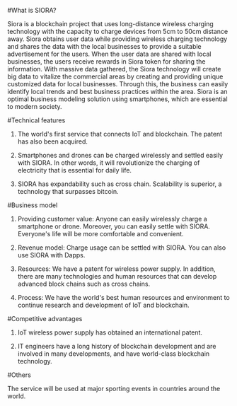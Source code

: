 #What is SIORA?

Siora is a blockchain project that uses long-distance wireless charging technology with the capacity to charge devices from 5cm to 50cm distance away. Siora obtains user data while providing wireless charging technology and shares the data with the local businesses to provide a suitable advertisement for the users. When the user data are shared with local businesses, the users receive rewards in Siora token for sharing the information. With massive data gathered, the Siora technology will create big data to vitalize the commercial areas by creating and providing unique customized data for local businesses. Through this, the business can easily identify local trends and best business practices within the area. Siora is an optimal business modeling solution using smartphones, which are essential to modern society.

#Technical features

1. The world's first service that connects IoT and blockchain. The patent has also been acquired.

2. Smartphones and drones can be charged wirelessly and settled easily with SIORA. In other words, it will revolutionize the charging of electricity that is essential for daily life.

3. SIORA has expandability such as cross chain. Scalability is superior, a technology that surpasses bitcoin.

#Business model

1. Providing customer value: Anyone can easily wirelessly charge a smartphone or drone. Moreover, you can easily settle with SIORA. Everyone's life will be more comfortable and convenient.

2. Revenue model: Charge usage can be settled with SIORA. You can also use SIORA with Dapps.

3. Resources: We have a patent for wireless power supply. In addition, there are many technologies and human resources that can develop advanced block chains such as cross chains.

4. Process: We have the world's best human resources and environment to continue research and development of IoT and blockchain.

#Competitive advantages

1. IoT wireless power supply has obtained an international patent.

2. IT engineers have a long history of blockchain development and are involved in many developments, and have world-class blockchain technology.

#Others

The service will be used at major sporting events in countries around the world.
